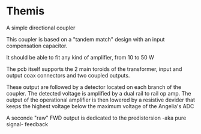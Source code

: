 # Themis

A simple directional coupler

This coupler is based on a "tandem match" design with an input compensation capacitor.
 
It should be able to fit any kind of amplifier, from 10 to 50 W

The pcb itself  supports the 2 main toroids of the transformer, input and output coax connectors 
and two coupled outputs.

These output are followed by a detector located on each branch of the coupler. The detected voltage 
is amplified by a dual rail to rail op amp. The output of the operational amplifier is then 
lowered by a resistive devider that keeps the highest voltage below the maximum voltage of the 
Angelia's ADC 

A seconde "raw" FWD output is dedicated to the predistorsion -aka pure signal- feedback


